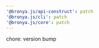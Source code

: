 ```yaml
---
'@bronya.js/api-construct': patch
'@bronya.js/cli': patch
'@bronya.js/core': patch
---
```


chore: version bump
